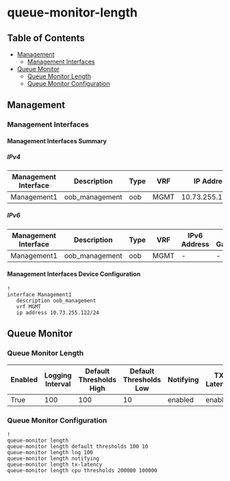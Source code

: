 # queue-monitor-length

## Table of Contents

- [Management](#management)
  - [Management Interfaces](#management-interfaces)
- [Queue Monitor](#queue-monitor)
  - [Queue Monitor Length](#queue-monitor-length-1)
  - [Queue Monitor Configuration](#queue-monitor-configuration)

## Management

### Management Interfaces

#### Management Interfaces Summary

##### IPv4

| Management Interface | Description | Type | VRF | IP Address | Gateway |
| -------------------- | ----------- | ---- | --- | ---------- | ------- |
| Management1 | oob_management | oob | MGMT | 10.73.255.122/24 | 10.73.255.2 |

##### IPv6

| Management Interface | Description | Type | VRF | IPv6 Address | IPv6 Gateway |
| -------------------- | ----------- | ---- | --- | ------------ | ------------ |
| Management1 | oob_management | oob | MGMT | - | - |

#### Management Interfaces Device Configuration

```eos
!
interface Management1
   description oob_management
   vrf MGMT
   ip address 10.73.255.122/24
```

## Queue Monitor

### Queue Monitor Length

| Enabled | Logging Interval | Default Thresholds High | Default Thresholds Low | Notifying | TX Latency | CPU Thresholds High | CPU Thresholds Low |
| ------- | ---------------- | ----------------------- | ---------------------- | --------- | ---------- | ------------------- | ------------------ |
| True | 100 | 100 | 10 | enabled | enabled | 200000 | 100000 |

### Queue Monitor Configuration

```eos
!
queue-monitor length
queue-monitor length default thresholds 100 10
queue-monitor length log 100
queue-monitor length notifying
queue-monitor length tx-latency
queue-monitor length cpu thresholds 200000 100000
```

